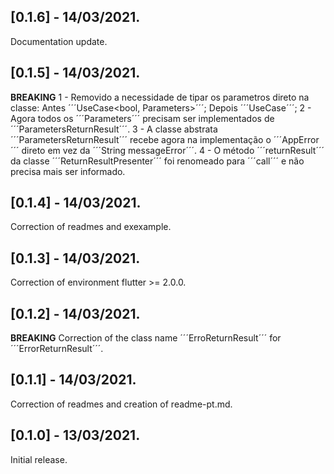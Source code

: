## [0.1.6] - 14/03/2021.

Documentation update.

## [0.1.5] - 14/03/2021.

**BREAKING** 1 - Removido a necessidade de tipar os parametros direto na classe: Antes ´´´UseCase<bool, Parameters>´´´; Depois ´´´UseCase<bool>´´´;
2 - Agora todos os ´´´Parameters´´´ precisam ser implementados de ´´´ParametersReturnResult´´´.
3 - A classe abstrata ´´´ParametersReturnResult´´´ recebe agora na implementação o ´´´AppError´´´ direto em vez da ´´´String messageError´´´.
4 - O método ´´´returnResult´´´ da classe ´´´ReturnResultPresenter´´´ foi renomeado para ´´´call´´´ e não precisa mais ser informado. 

## [0.1.4] - 14/03/2021.

Correction of readmes and exexample.

## [0.1.3] - 14/03/2021.

Correction of environment flutter >= 2.0.0.

## [0.1.2] - 14/03/2021.

**BREAKING** Correction of the class name ´´´ErroReturnResult´´´ for ´´´ErrorReturnResult´´´.

## [0.1.1] - 14/03/2021.

Correction of readmes and creation of readme-pt.md.

## [0.1.0] - 13/03/2021.

Initial release.